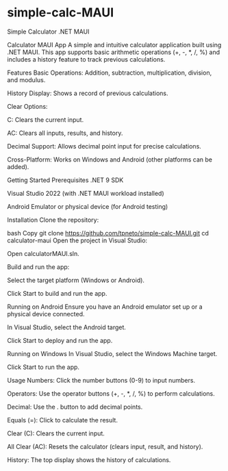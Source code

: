 # simple-calc-MAUI
Simple Calculator .NET MAUI

Calculator MAUI App
A simple and intuitive calculator application built using .NET MAUI. This app supports basic arithmetic operations (+, -, *, /, %) and includes a history feature to track previous calculations.

Features
Basic Operations: Addition, subtraction, multiplication, division, and modulus.

History Display: Shows a record of previous calculations.

Clear Options:

C: Clears the current input.

AC: Clears all inputs, results, and history.

Decimal Support: Allows decimal point input for precise calculations.

Cross-Platform: Works on Windows and Android (other platforms can be added).

Getting Started
Prerequisites
.NET 9 SDK

Visual Studio 2022 (with .NET MAUI workload installed)

Android Emulator or physical device (for Android testing)

Installation
Clone the repository:

bash
Copy
git clone https://github.com/tpneto/simple-calc-MAUI.git
cd calculator-maui
Open the project in Visual Studio:

Open calculatorMAUI.sln.

Build and run the app:

Select the target platform (Windows or Android).

Click Start to build and run the app.

Running on Android
Ensure you have an Android emulator set up or a physical device connected.

In Visual Studio, select the Android target.

Click Start to deploy and run the app.

Running on Windows
In Visual Studio, select the Windows Machine target.

Click Start to run the app.

Usage
Numbers: Click the number buttons (0-9) to input numbers.

Operators: Use the operator buttons (+, -, *, /, %) to perform calculations.

Decimal: Use the . button to add decimal points.

Equals (=): Click to calculate the result.

Clear (C): Clears the current input.

All Clear (AC): Resets the calculator (clears input, result, and history).

History: The top display shows the history of calculations.

